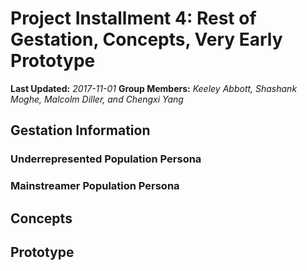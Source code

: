 # Project Installment 4: Rest of Gestation, Concepts, Very Early Prototype

**Last Updated:** *2017-11-01*
**Group Members:** *Keeley Abbott, Shashank Moghe, Malcolm Diller, and Chengxi Yang*

## Gestation Information
### Underrepresented Population Persona


### Mainstreamer Population Persona


## Concepts


## Prototype
